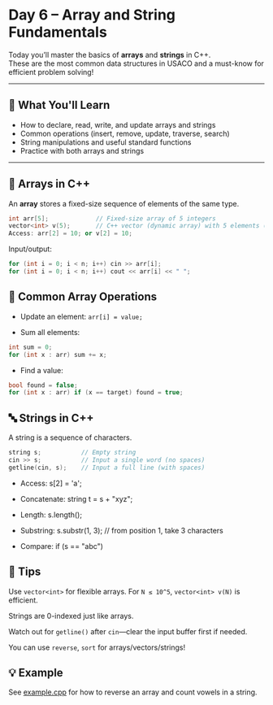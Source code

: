 # Day 6 – Array and String Fundamentals

Today you’ll master the basics of **arrays** and **strings** in C++.  
These are the most common data structures in USACO and a must-know for efficient problem solving!

---

## 📌 What You'll Learn

- How to declare, read, write, and update arrays and strings
- Common operations (insert, remove, update, traverse, search)
- String manipulations and useful standard functions
- Practice with both arrays and strings

---

## 🧮 Arrays in C++

An **array** stores a fixed-size sequence of elements of the same type.

```cpp
int arr[5];             // Fixed-size array of 5 integers
vector<int> v(5);       // C++ vector (dynamic array) with 5 elements (all zero by default)
Access: arr[2] = 10; or v[2] = 10;
```

Input/output:

```cpp
for (int i = 0; i < n; i++) cin >> arr[i];
for (int i = 0; i < n; i++) cout << arr[i] << " ";
```


## 📝 Common Array Operations
- Update an element:  ```arr[i] = value;```

- Sum all elements:

```cpp
int sum = 0;
for (int x : arr) sum += x;
```

- Find a value:

```cpp
bool found = false;
for (int x : arr) if (x == target) found = true;
```

## 🔤 Strings in C++
A string is a sequence of characters.

```cpp
string s;           // Empty string
cin >> s;           // Input a single word (no spaces)
getline(cin, s);    // Input a full line (with spaces)
```

- Access: s[2] = 'a';

- Concatenate: string t = s + "xyz";

- Length: s.length();

- Substring: s.substr(1, 3); // from position 1, take 3 characters

- Compare: if (s == "abc")

## 📝 Tips
Use ```vector<int>``` for flexible arrays. For ```N ≤ 10^5```, ```vector<int> v(N)``` is efficient.

Strings are 0-indexed just like arrays.

Watch out for ```getline()``` after ```cin```—clear the input buffer first if needed.

You can use ```reverse```, ```sort``` for arrays/vectors/strings!

## 💡 Example
See [example.cpp](./example.cpp) for how to reverse an array and count vowels in a string.

